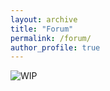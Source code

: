 ```yaml
---
layout: archive
title: "Forum"
permalink: /forum/
author_profile: true
---
```


![WIP](https://i.imgur.com/LnWhWgw.gif)
